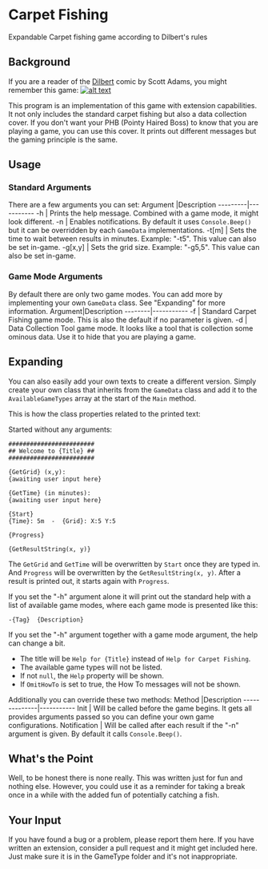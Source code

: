# Carpet Fishing
Expandable Carpet fishing game according to Dilbert's rules

## Background
If you are a reader of the [Dilbert](http://dilbert.com/) comic by Scott Adams, you might remember this game:
[![alt text](http://assets.amuniversal.com/6c6cc1306cc801301d50001dd8b71c47 "Dilbert by Scott Adams")](http://dilbert.com/strip/2007-09-30)

This program is an implementation of this game with extension capabilities. It not only includes the standard carpet fishing but also a data collection cover.
If you don't want your PHB (Pointy Haired Boss) to know that you are playing a game, you can use this cover. It prints out different messages but the gaming principle is the same.

## Usage

### Standard Arguments
There are a few arguments you can set:
Argument |Description
---------|-----------
 -h      |  Prints the help message. Combined with a game mode, it might look different.
 -n      |  Enables notifications. By default it uses `Console.Beep()` but it can be overridden by each `GameData` implementations.
 -t[m]   |  Sets the time to wait between results in minutes. Example: "-t5". This value can also be set in-game.
 -g[x,y] |   Sets the grid size. Example: "-g5,5". This value can also be set in-game.

### Game Mode Arguments
By default there are only two game modes. You can add more by implementing your own `GameData` class. See "Expanding" for more information.
Argument|Description
--------|-----------
 -f     | Standard Carpet Fishing game mode. This is also the default if no parameter is given.
 -d     | Data Collection Tool game mode. It looks like a tool that is collection some ominous data. Use it to hide that you are playing a game.

## Expanding

You can also easily add your own texts to create a different version.
Simply create your own class that inherits from the `GameData` class and add it to the `AvailableGameTypes` array at the start of the `Main` method.

This is how the class properties related to the printed text:

Started without any arguments:
```
########################
## Welcome to {Title} ##
########################

{GetGrid} (x,y):
{awaiting user input here}

{GetTime} (in minutes):
{awaiting user input here}

{Start}
{Time}: 5m  -  {Grid}: X:5 Y:5

{Progress}

{GetResultString(x, y)}
```
The `GetGrid` and `GetTime` will be overwritten by `Start` once they are typed in. And `Progress` will be overwritten by the `GetResultString(x, y)`.
After a result is printed out, it starts again with `Progress`.

If you set the "-h" argument alone it will print out the standard help with a list of available game modes, where each game mode is presented like this:
```
-{Tag}  {Description}
```

If you set the "-h" argument together with a game mode argument, the help can change a bit.
* The title will be `Help for {Title}` instead of `Help for Carpet Fishing`.
* The available game types will not be listed.
* If not `null`, the `Help` property will be shown.
* If `OmitHowTo` is set to true, the How To messages will not be shown.

Additionally you can override these two methods:
Method        |Description
--------------|-----------
 Init         | Will be called before the game begins. It gets all provides arguments passed so you can define your own game configurations.
 Notification | Will be called after each result if the "-n" argument is given. By default it calls `Console.Beep()`.

## What's the Point
Well, to be honest there is none really. This was written just for fun and nothing else.
However, you could use it as a reminder for taking a break once in a while with the added fun of potentially catching a fish.

## Your Input
If you have found a bug or a problem, please report them here.
If you have written an extension, consider a pull request and it might get included here.
Just make sure it is in the GameType folder and it's not inappropriate.